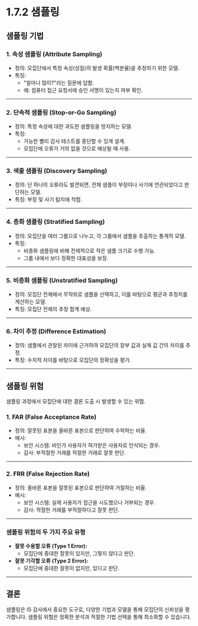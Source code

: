 # 1.7.2 샘플링

## 샘플링 기법
### 1. **속성 샘플링 (Attribute Sampling)**
- 정의: 모집단에서 특정 속성(성질)의 발생 확률(백분율)을 추정하기 위한 모델.
- 특징:
  - "얼마나 많이?"라는 질문에 답함.
  - 예: 컴퓨터 접근 요청서에 승인 서명이 있는지 여부 확인.

---

### 2. **단속적 샘플링 (Stop-or-Go Sampling)**
- 정의: 특정 속성에 대한 과도한 샘플링을 방지하는 모델.
- 특징:
  - 가능한 빨리 감사 테스트를 중단할 수 있게 설계.
  - 모집단에 오류가 거의 없을 것으로 예상될 때 사용.

---

### 3. **색출 샘플링 (Discovery Sampling)**
- 정의: 단 하나의 오류라도 발견되면, 전체 샘플이 부정이나 사기에 연관되었다고 판단하는 모델.
- 특징: 부정 및 사기 탐지에 적합.

---

### 4. **층화 샘플링 (Stratified Sampling)**
- 정의: 모집단을 여러 그룹으로 나누고, 각 그룹에서 샘플을 추출하는 통계적 모델.
- 특징:
  - 비층화 샘플링에 비해 전체적으로 작은 샘플 크기로 수행 가능.
  - 그룹 내에서 보다 정확한 대표성을 보장.

---

### 5. **비층화 샘플링 (Unstratified Sampling)**
- 정의: 모집단 전체에서 무작위로 샘플을 선택하고, 이를 바탕으로 평균과 추정치를 계산하는 모델.
- 특징: 모집단 전체의 추정 합계 예상.

---

### 6. **차이 추정 (Difference Estimation)**
- 정의: 샘플에서 관찰된 차이에 근거하여 모집단의 장부 값과 실제 값 간의 차이를 추정.
- 특징: 수치적 차이를 바탕으로 모집단의 정확성을 평가.

---

## 샘플링 위험
샘플링 과정에서 모집단에 대한 결론 도출 시 발생할 수 있는 위험.

### 1. **FAR (False Acceptance Rate)**
- 정의: 잘못된 표본을 올바른 표본으로 판단하여 수락하는 비율.
- 예시:
  - 보안 시스템: 비인가 사용자가 허가받은 사용자로 인식되는 경우.
  - 감사: 부적절한 거래를 적절한 거래로 잘못 판단.

---

### 2. **FRR (False Rejection Rate)**
- 정의: 올바른 표본을 잘못된 표본으로 판단하여 거절하는 비율.
- 예시:
  - 보안 시스템: 실제 사용자가 접근을 시도했으나 거부되는 경우.
  - 감사: 적절한 거래를 부적절하다고 잘못 판단.

---

### 샘플링 위험의 두 가지 주요 유형
- **잘못 수용할 오류 (Type 1 Error):**
  - 모집단에 중대한 잘못이 있지만, 그렇지 않다고 판단.
- **잘못 기각할 오류 (Type 2 Error):**
  - 모집단에 중대한 잘못이 없지만, 있다고 판단.

---

## 결론
샘플링은 IS 감사에서 중요한 도구로, 다양한 기법과 모델을 통해 모집단의 신뢰성을 평가합니다. 샘플링 위험은 정확한 분석과 적절한 기법 선택을 통해 최소화할 수 있습니다.
